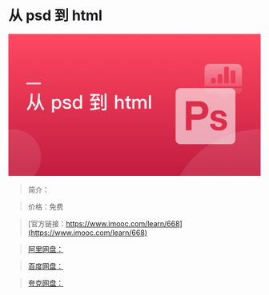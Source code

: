 # 从 psd 到 html

![img](../../assets/5fe442f20001c63905400304.jpg)

> 简介：

> 价格：免费

> [官方链接：https://www.imooc.com/learn/668](https://www.imooc.com/learn/668)

> [阿里网盘：]()

> [百度网盘：]()

> [夸克网盘：]()
